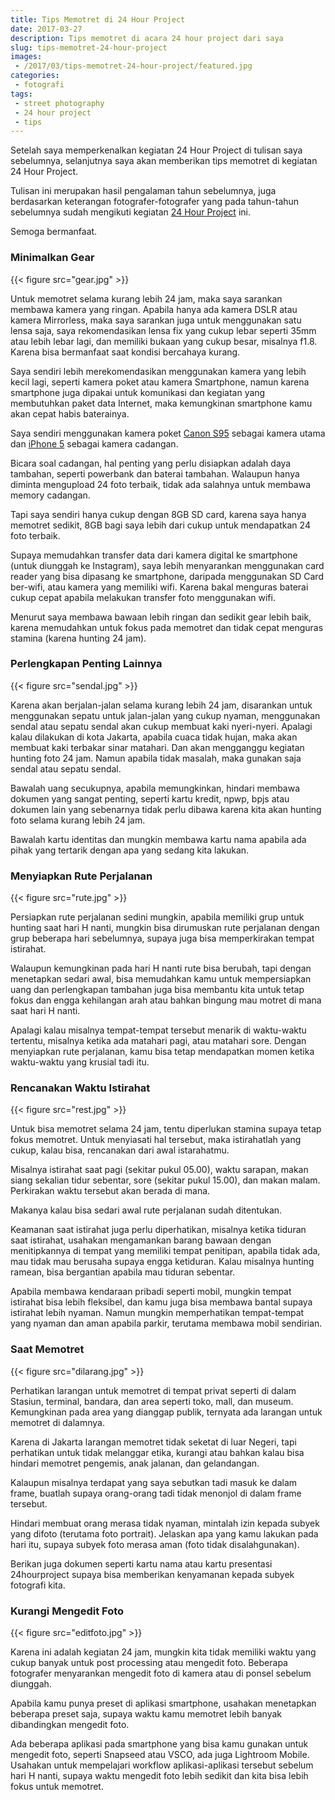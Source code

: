 ```yaml
---
title: Tips Memotret di 24 Hour Project
date: 2017-03-27
description: Tips memotret di acara 24 hour project dari saya 
slug: tips-memotret-24-hour-project
images: 
 - /2017/03/tips-memotret-24-hour-project/featured.jpg
categories:
 - fotografi
tags:
 - street photography
 - 24 hour project
 - tips
---
```


Setelah saya memperkenalkan kegiatan 24 Hour Project di tulisan saya sebelumnya, selanjutnya saya akan memberikan tips memotret di kegiatan 24 Hour Project. 

Tulisan ini merupakan hasil pengalaman tahun sebelumnya, juga berdasarkan keterangan fotografer-fotografer yang pada tahun-tahun sebelumnya sudah mengikuti kegiatan [24 Hour Project][24 hour project] ini.  
  
Semoga bermanfaat. 

<!--more--> 

### Minimalkan Gear

{{< figure src="gear.jpg" >}}

Untuk memotret selama kurang lebih 24 jam, maka saya sarankan membawa kamera yang ringan. Apabila hanya ada kamera DSLR atau kamera Mirrorless, maka saya sarankan juga untuk menggunakan satu lensa saja, saya rekomendasikan lensa fix yang cukup lebar seperti 35mm atau lebih lebar lagi, dan memiliki bukaan yang cukup besar, misalnya f1.8. Karena bisa bermanfaat saat kondisi bercahaya kurang.  
  
Saya sendiri lebih merekomendasikan menggunakan kamera yang lebih kecil lagi, seperti kamera poket atau kamera Smartphone, namun karena smartphone juga dipakai untuk komunikasi dan kegiatan yang membutuhkan paket data Internet, maka kemungkinan smartphone kamu akan cepat habis baterainya. 

Saya sendiri menggunakan kamera poket [Canon S95][canon s95] sebagai kamera utama dan [iPhone 5][iphone 5] sebagai kamera cadangan.  
  
Bicara soal cadangan, hal penting yang perlu disiapkan adalah daya tambahan, seperti powerbank dan baterai tambahan. Walaupun hanya diminta mengupload 24 foto terbaik, tidak ada salahnya untuk membawa memory cadangan. 

Tapi saya sendiri hanya cukup dengan 8GB SD card, karena saya hanya memotret sedikit, 8GB bagi saya lebih dari cukup untuk mendapatkan 24 foto terbaik.  
  
Supaya memudahkan transfer data dari kamera digital ke smartphone (untuk diunggah ke Instagram), saya lebih menyarankan menggunakan card reader yang bisa dipasang ke smartphone, daripada menggunakan SD Card ber-wifi, atau kamera yang memiliki wifi. Karena bakal menguras baterai cukup cepat apabila melakukan transfer foto menggunakan wifi.

Menurut saya membawa bawaan lebih ringan dan sedikit gear lebih baik, karena memudahkan untuk fokus pada memotret dan tidak cepat menguras stamina (karena hunting 24 jam).  

### Perlengkapan Penting Lainnya

{{< figure src="sendal.jpg" >}}

Karena akan berjalan-jalan selama kurang lebih 24 jam, disarankan untuk menggunakan sepatu untuk jalan-jalan yang cukup nyaman, menggunakan sendal atau sepatu sendal akan cukup membuat kaki nyeri-nyeri. Apalagi kalau dilakukan di kota Jakarta, apabila cuaca tidak hujan, maka akan membuat kaki terbakar sinar matahari. Dan akan mengganggu kegiatan hunting foto 24 jam. Namun apabila tidak masalah, maka gunakan saja sendal atau sepatu sendal.  
  
Bawalah uang secukupnya, apabila memungkinkan, hindari membawa dokumen yang sangat penting, seperti kartu kredit, npwp, bpjs atau dokumen lain yang sebenarnya tidak perlu dibawa karena kita akan hunting foto selama kurang lebih 24 jam. 

Bawalah kartu identitas dan mungkin membawa kartu nama apabila ada pihak yang tertarik dengan apa yang sedang kita lakukan.  

### Menyiapkan Rute Perjalanan

{{< figure src="rute.jpg" >}}

Persiapkan rute perjalanan sedini mungkin, apabila memiliki grup untuk hunting saat hari H nanti, mungkin bisa dirumuskan rute perjalanan dengan grup beberapa hari sebelumnya, supaya juga bisa memperkirakan tempat istirahat.  
  
Walaupun kemungkinan pada hari H nanti rute bisa berubah, tapi dengan menetapkan sedari awal, bisa memudahkan kamu untuk mempersiapkan uang dan perlengkapan tambahan juga bisa membantu kita untuk tetap fokus dan engga kehilangan arah atau bahkan bingung mau motret di mana saat hari H nanti.

Apalagi kalau misalnya tempat-tempat tersebut menarik di waktu-waktu tertentu, misalnya ketika ada matahari pagi, atau matahari sore. Dengan menyiapkan rute perjalanan, kamu bisa tetap mendapatkan momen ketika waktu-waktu yang krusial tadi itu.

### Rencanakan Waktu Istirahat

{{< figure src="rest.jpg" >}}

Untuk bisa memotret selama 24 jam, tentu diperlukan stamina supaya tetap fokus memotret. Untuk menyiasati hal tersebut, maka istirahatlah yang cukup, kalau bisa, rencanakan dari awal istarahatmu. 

Misalnya istirahat saat pagi (sekitar pukul 05.00), waktu sarapan, makan siang sekalian tidur sebentar, sore (sekitar pukul 15.00), dan makan malam. Perkirakan waktu tersebut akan berada di mana. 

Makanya kalau bisa sedari awal rute perjalanan sudah ditentukan.  
  
Keamanan saat istirahat juga perlu diperhatikan, misalnya ketika tiduran saat istirahat, usahakan mengamankan barang bawaan dengan menitipkannya di tempat yang memiliki tempat penitipan, apabila tidak ada, mau tidak mau berusaha supaya engga ketiduran. Kalau misalnya hunting ramean, bisa bergantian apabila mau tiduran sebentar.  
  
Apabila membawa kendaraan pribadi seperti mobil, mungkin tempat istirahat bisa lebih fleksibel, dan kamu juga bisa membawa bantal supaya istirahat lebih nyaman. Namun mungkin memperhatikan tempat-tempat yang nyaman dan aman apabila parkir, terutama membawa mobil sendirian.  

### Saat Memotret

{{< figure src="dilarang.jpg" >}}

Perhatikan larangan untuk memotret di tempat privat seperti di dalam Stasiun, terminal, bandara, dan area seperti toko, mall, dan museum. Kemungkinan pada area yang dianggap publik, ternyata ada larangan untuk memotret di dalamnya.  
  
Karena di Jakarta larangan memotret tidak seketat di luar Negeri, tapi perhatikan untuk tidak melanggar etika, kurangi atau bahkan kalau bisa hindari memotret pengemis, anak jalanan, dan gelandangan. 

Kalaupun misalnya terdapat yang saya sebutkan tadi masuk ke dalam frame, buatlah supaya orang-orang tadi tidak menonjol di dalam frame tersebut.  
  
Hindari membuat orang merasa tidak nyaman, mintalah izin kepada subyek yang difoto (terutama foto portrait). Jelaskan apa yang kamu lakukan pada hari itu, supaya subyek foto merasa aman (foto tidak disalahgunakan). 

Berikan juga dokumen seperti kartu nama atau kartu presentasi 24hourproject supaya bisa memberikan kenyamanan kepada subyek fotografi kita.

### Kurangi Mengedit Foto

{{< figure src="editfoto.jpg" >}}

Karena ini adalah kegiatan 24 jam, mungkin kita tidak memiliki waktu yang cukup banyak untuk post processing atau mengedit foto. Beberapa fotografer menyarankan mengedit foto di kamera atau di ponsel sebelum diunggah. 

Apabila kamu punya preset di aplikasi smartphone, usahakan menetapkan beberapa preset saja, supaya waktu kamu memotret lebih banyak dibandingkan mengedit foto.  
  
Ada beberapa aplikasi pada smartphone yang bisa kamu gunakan untuk mengedit foto, seperti Snapseed atau VSCO, ada juga Lightroom Mobile. Usahakan untuk mempelajari workflow aplikasi-aplikasi tersebut sebelum hari H nanti, supaya waktu mengedit foto lebih sedikit dan kita bisa lebih fokus untuk memotret.


[24 hour project]: /2017/03/24-hour-project/
[iphone 5]: /2017/08/iphone-5-untuk-street-photography/
[canon s95]: /2017/02/canon-s95/
